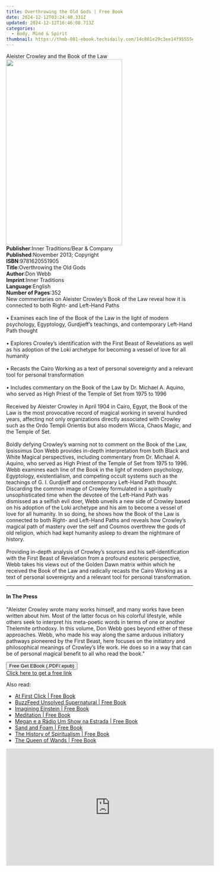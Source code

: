 ```yaml
---
title: Overthrowing the Old Gods | Free Book
date: 2024-12-12T03:24:48.331Z
updated: 2024-12-12T16:46:08.713Z
categories:
  - Body, Mind & Spirit
thumbnail: https://thmb-001-ebook.techidaily.com/14c861e29c3ee14f95555ed167387ffa0aced0eb95514dd0d94c7b51a0fd8642.jpg
---
```

<main id="book-container">
  <div class="flex flex-col">
    <div class="book-brief flex-1 py-6 px-4 sm:p-6 md:py-10 md:px-8">
      <!-- brief-->
      <div class="book-brief-main">
        Aleister Crowley and the Book of the Law
      </div>
    </div>
    <div
      class="book-meta-info flex-1 grid gap-4 col-start-1 col-end-3 row-start-1 sm:mb-6 sm:grid-cols-4 lg:gap-6 lg:col-start-2 lg:row-end-6 lg:row-span-6 lg:mb-0"
    >
      <div
        class="book-meta-info-left place-content-center mt-4 p-4 text-sm leading-6 col-start-2 col-span-2 dark:text-slate-400"
      >
        <img
          class="w-full h-500 object-cover rounded-lg sm:h-255 sm:col-span-2 lg:col-span-full"
          src="https://img-001-ebook.techidaily.com/287f236fda95e362b67066bd948f62d3f64662d3d696ebde5790b6214aaaba83.jpg"
          alt=""
          width="312"
          height="500"
        />
      </div>
      <div
        class="book-meta-info-right mt-2 col-start-1 row-start-2 col-span-3 self-center"
      >
        <!-- meta data  -->
        <div class="flex flex-col px-4 md:px-8">
          <div class="flex-1">
            <strong>Publisher</strong>:<span class="px-2"
              >Inner Traditions/Bear &amp; Company</span
            >
          </div>
          <div class="flex-1">
            <strong>Published</strong>:<span class="px-2"
              >November 2013; Copyright</span
            >
          </div>
          <div class="flex-1">
            <strong>ISBN</strong>:<span class="px-2">9781620551905</span>
          </div>
          <div class="flex-1">
            <strong>Title</strong>:<span class="px-2"
              >Overthrowing the Old Gods</span
            >
          </div>
          <div class="flex-1">
            <strong>Author</strong>:<span class="px-2">Don Webb</span>
          </div>
          <div class="flex-1">
            <strong>Imprint</strong>:<span class="px-2">Inner Traditions</span>
          </div>
          <div class="flex-1">
            <strong>Language</strong>:<span class="px-2">English</span>
          </div>
          <div class="flex-1">
            <strong>Number of Pages</strong>:<span class="px-2">352</span>
          </div>
        </div>
      </div>
    </div>
    <div class="book-description flex-1 py-6 px-4 sm:p-6 md:py-10 md:px-8">
      <div class="book-description-main">
        <div accordion-content="" id="description">
          New commentaries on Aleister Crowley’s Book of the Law reveal how it
          is connected to both Right- and Left-Hand Paths <br />
          <br />• Examines each line of the Book of the Law in the light of
          modern psychology, Egyptology, Gurdjieff’s teachings, and contemporary
          Left-Hand Path thought <br />
          <br />• Explores Crowley’s identification with the First Beast of
          Revelations as well as his adoption of the Loki archetype for becoming
          a vessel of love for all humanity <br />
          <br />• Recasts the Cairo Working as a text of personal sovereignty
          and a relevant tool for personal transformation <br />
          <br />• Includes commentary on the Book of the Law by Dr. Michael A.
          Aquino, who served as High Priest of the Temple of Set from 1975 to
          1996 <br />
          <br />Received by Aleister Crowley in April 1904 in Cairo, Egypt, the
          Book of the Law is the most provocative record of magical working in
          several hundred years, affecting not only organizations directly
          associated with Crowley such as the Ordo Templi Orientis but also
          modern Wicca, Chaos Magic, and the Temple of Set. <br />
          <br />Boldly defying Crowley’s warning not to comment on the Book of
          the Law, Ipsissimus Don Webb provides in-depth interpretation from
          both Black and White Magical perspectives, including commentary from
          Dr. Michael A. Aquino, who served as High Priest of the Temple of Set
          from 1975 to 1996. Webb examines each line of the Book in the light of
          modern psychology, Egyptology, existentialism, and competing occult
          systems such as the teachings of G. I. Gurdjieff and contemporary
          Left-Hand Path thought. Discarding the common image of Crowley
          formulated in a spiritually unsophisticated time when the devotee of
          the Left-Hand Path was dismissed as a selfish evil doer, Webb unveils
          a new side of Crowley based on his adoption of the Loki archetype and
          his aim to become a vessel of love for all humanity. In so doing, he
          shows how the Book of the Law is connected to both Right- and
          Left-Hand Paths and reveals how Crowley’s magical path of mastery over
          the self and Cosmos overthrew the gods of old religion, which had kept
          humanity asleep to dream the nightmare of history. <br />
          <br />Providing in-depth analysis of Crowley’s sources and his
          self-identification with the First Beast of Revelation from a profound
          esoteric perspective, Webb takes his views out of the Golden Dawn
          matrix within which he received the Book of the Law and radically
          recasts the Cairo Working as a text of personal sovereignty and a
          relevant tool for personal transformation.
        </div>
        <div class="accordion-fader"></div>
      </div>
    </div>
    <div class="book-excerpts flex-1 py-6 px-4 sm:p-6 md:py-10 md:px-8">
      <!-- excerpts-->
      <div class="book-excerpts-main">
        <hr />
        <h4 class="placeholder placeholder-heading">
          <span>In The Press</span>
        </h4>
        <p>
          "Aleister Crowley wrote many works himself, and many works have been
          written about him. Most of the latter focus on his colorful lifestyle,
          while others seek to interpret his meta-poetic words in terms of one
          or another Thelemite orthodoxy. In this volume, Don Webb goes beyond
          either of these approaches. Webb, who made his way along the same
          arduous initiatory pathways pioneered by the First Beast, here focuses
          on the initiatory and philosophical meanings of Crowley’s life work.
          He does so in a way that can be of personal magical benefit to all who
          read the book."
        </p>
      </div>
    </div>
    <div
      class="book-about-author flex-1 py-6 px-4 sm:p-6 md:py-10 md:px-8"
    ></div>
    <div class="book-free-get flex-1 py-6 px-4 sm:p-6 md:py-10 md:px-8">
      <button
        id="btn-free-get"
        class="bg-blue-500 hover:bg-blue-700 text-white font-bold py-2 px-4 rounded"
      >
        Free Get EBook (.PDF/.epub)
      </button>
      <div id="countdown-display" class="px-2 text-lg mt-2"></div>
      <a
        id="free-link"
        class="hidden bg-blue-500 hover:bg-blue-700 text-white font-bold py-2 px-4 rounded"
        href="https://www.ebooks.com/en-us/book/95782233/overthrowing-the-old-gods/don-webb/"
        target="_blank"
        >Click here to get a free link</a
      >
    </div>
    <script>
      let countdownTime = 0;
      let countdownInterval = null;
      document
        .getElementById('btn-free-get')
        .addEventListener('click', startCountdown);
      function startCountdown() {
        countdownTime = new Date().getTime() + 60000 * 3;
        countdownInterval = setInterval(updateCountdown, 1000);
        document.getElementById('btn-free-get').disabled = true;
        document
          .getElementById('btn-free-get')
          .classList.add('bg-gray-500', 'cursor-not-allowed');
      }
      function updateCountdown() {
        let currentTime = new Date().getTime();
        let timeLeft = countdownTime - currentTime;
        let secondsLeft = Math.floor(timeLeft / 1000);
        document.getElementById('countdown-display').innerHTML =
          `Remaining time: ${secondsLeft} seconds.`;
        if (secondsLeft <= 0) {
          clearInterval(countdownInterval);
          document.getElementById('btn-free-get').classList.add('hidden');
          document.getElementById('free-link').classList.remove('hidden');
          document.getElementById('countdown-display').innerHTML = '';
        }
      }
    </script>
  </div>
</main>

<ins class="adsbygoogle"
      style="display:block"
      data-ad-client="ca-pub-7571918770474297"
      data-ad-slot="8358498916"
      data-ad-format="auto"
      data-full-width-responsive="true"></ins>
    

<span class="atpl-alsoreadstyle">Also read:</span>
<div><ul>
<li><a href="https://novels-ebooks.techidaily.com/210451387-9781662439148-at-first-click/"><u>At First Click | Free Book</u></a></li>
<li><a href="https://novels-ebooks.techidaily.com/210451390-9780762480210-buzzfeed-unsolved-supernatural/"><u>BuzzFeed Unsolved Supernatural | Free Book</u></a></li>
<li><a href="https://novels-ebooks.techidaily.com/210451321-9780966137866-imagining-einstein/"><u>Imagining Einstein | Free Book</u></a></li>
<li><a href="https://novels-ebooks.techidaily.com/210451326-9781945026928-meditation/"><u>Meditation | Free Book</u></a></li>
<li><a href="https://novels-ebooks.techidaily.com/210450304-9781667420349-megan-e-a-radio-um-show-na-estrada/"><u>Megan e a Rádio Um Show na Estrada | Free Book</u></a></li>
<li><a href="https://novels-ebooks.techidaily.com/210450525-9781504068215-sand-and-foam/"><u>Sand and Foam | Free Book</u></a></li>
<li><a href="https://novels-ebooks.techidaily.com/210450510-9781504067959-the-history-of-spiritualism/"><u>The History of Spiritualism | Free Book</u></a></li>
<li><a href="https://novels-ebooks.techidaily.com/210451087-9780762475681-the-queen-of-wands/"><u>The Queen of Wands | Free Book</u></a></li>
</ul></div>

<!-- affiliate ads begin -->
<iframe width="560" height="315" src="https://www.youtube.com/embed/epKTCSREjhI?si=Ez_hObK1FZrmEE7f" title="YouTube video player" frameborder="0" allow="accelerometer; autoplay; clipboard-write; encrypted-media; gyroscope; picture-in-picture; web-share" referrerpolicy="strict-origin-when-cross-origin" allowfullscreen></iframe>
<!-- affiliate ads end -->

